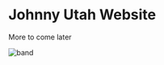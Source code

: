 # Johnny Utah Website

More to come later

![band](https://github.com/user-attachments/assets/b469575c-7282-41f4-8645-0d7687792758)
